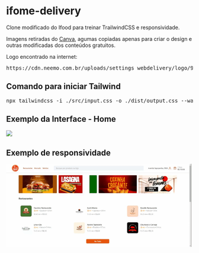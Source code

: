 # ifome-delivery

Clone modificado do Ifood para treinar TrailwindCSS e responsividade.

Imagens retiradas do <a href="https://www.canva.com/">Canva</a>, agumas copiadas apenas para criar o design e outras modificadas dos conteúdos gratuitos.

Logo encontrado na internet:

<pre>
https://cdn.neemo.com.br/uploads/settings_webdelivery/logo/921/imagem_logo.png
</pre>

## Comando para iniciar Tailwind

<pre>
npx tailwindcss -i ./src/input.css -o ./dist/output.css --watch
</pre>

## Exemplo da Interface - **Home**

<img src="https://github.com/rodolfosantos23/ifome-delivery/blob/main/src/img/gif/gif_home_01.gif" width="500" />

## Exemplo de responsividade

<img src="https://github.com/rodolfosantos23/ifome-delivery/blob/main/src/img/gif/gif_responsividade_01.gif" width="500" />
